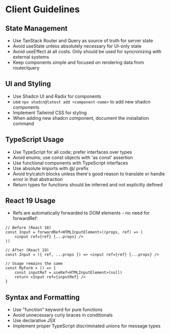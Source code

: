 # Client Guidelines

## State Management

- Use TanStack Router and Query as source of truth for server state
- Avoid useState unless absolutely necessary for UI-only state
- Avoid useEffect at all costs. Only should be used for syncronizing with
  external systems
- Keep components simple and focused on rendering data from router/query

## UI and Styling

- Use Shadcn UI and Radix for components
- use `npx shadcn@latest add <component-name>` to add new shadcn components
- Implement Tailwind CSS for styling
- When adding new shadcn component, document the installation command

## TypeScript Usage

- Use TypeScript for all code; prefer interfaces over types
- Avoid enums; use const objects with 'as const' assertion
- Use functional components with TypeScript interfaces
- Use absolute imports with @/ prefix
- Avoid try/catch blocks unless there's good reason to translate or handle error
  in that abstraction
- Return types for functions should be inferred and not explicitly defined

## React 19 Usage

- Refs are automatically forwarded to DOM elements - no need for forwardRef:

```tsx
// Before (React 18)
const Input = forwardRef<HTMLInputElement>((props, ref) => (
	<input ref={ref} {...props} />
))

// After (React 19)
const Input = ({ ref, ...props }) => <input ref={ref} {...props} />

// Usage remains the same
const MyForm = () => {
	const inputRef = useRef<HTMLInputElement>(null)
	return <Input ref={inputRef} />
}
```

## Syntax and Formatting

- Use "function" keyword for pure functions
- Avoid unnecessary curly braces in conditionals
- Use declarative JSX
- Implement proper TypeScript discriminated unions for message types
